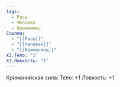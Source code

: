```yaml
---
tags:
  - Расы
  - Человек
  - Криманиец
Ссылки:
  - "[[Расы]]"
  - "[[Человек]]"
  - "[[Криманиец]]"
ХЗ.Тело: "1"
ХЗ.Ловкость: "1"
---
```

Криманийская сила:
Тело: +1
Ловкость: +1










